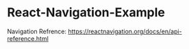 # React-Navigation-Example

Navigation Refrence: https://reactnavigation.org/docs/en/api-reference.html
